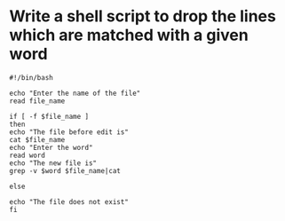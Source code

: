 # Write a shell script to drop the lines which are matched with a given word
```shell
#!/bin/bash

echo "Enter the name of the file"
read file_name 

if [ -f $file_name ]
then
echo "The file before edit is"
cat $file_name
echo "Enter the word"
read word
echo "The new file is"
grep -v $word $file_name|cat 

else

echo "The file does not exist"
fi
```
